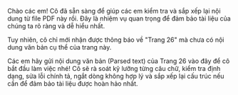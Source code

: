 Chào các em! Cô đã sẵn sàng để giúp các em kiểm tra và sắp xếp lại nội dung từ file PDF này rồi. Đây là nhiệm vụ quan trọng để đảm bảo tài liệu của chúng ta rõ ràng và dễ hiểu nhất.

Tuy nhiên, cô chỉ mới nhận được thông báo về "Trang 26" mà chưa có nội dung văn bản cụ thể của trang này.

Các em hãy gửi nội dung văn bản (Parsed text) của Trang 26 vào đây để cô bắt đầu làm việc nhé! Cô sẽ rà soát kỹ lưỡng từng câu chữ, kiểm tra định dạng, sửa lỗi chính tả, ngắt dòng không hợp lý và sắp xếp lại cấu trúc nếu cần để đảm bảo tài liệu được hoàn hảo nhất.